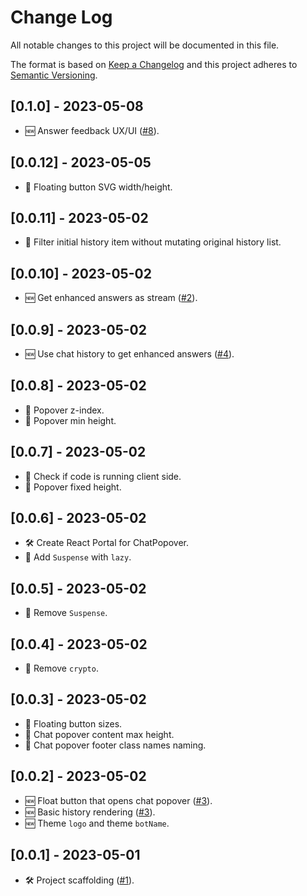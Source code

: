# Change Log
All notable changes to this project will be documented in this file.

The format is based on [Keep a Changelog](http://keepachangelog.com/)
and this project adheres to [Semantic Versioning](http://semver.org/).

## [0.1.0] - 2023-05-08

- 🆕 Answer feedback UX/UI ([#8](https://github.com/enhancedocs/enhancedocs-chat/issues/8)).

## [0.0.12] - 2023-05-05

- 🐞 Floating button SVG width/height.

## [0.0.11] - 2023-05-02

- 🐞 Filter initial history item without mutating original history list.

## [0.0.10] - 2023-05-02

- 🆕 Get enhanced answers as stream ([#2](https://github.com/enhancedocs/enhancedocs-chat/issues/2)).

## [0.0.9] - 2023-05-02

- 🆕 Use chat history to get enhanced answers ([#4](https://github.com/enhancedocs/enhancedocs-chat/issues/4)).

## [0.0.8] - 2023-05-02

- 🐞 Popover z-index.
- 🐞 Popover min height.

## [0.0.7] - 2023-05-02

- 🐞 Check if code is running client side.
- 🐞 Popover fixed height.

## [0.0.6] - 2023-05-02

- 🛠 Create React Portal for ChatPopover.
- 🐞 Add `Suspense` with `lazy`.

## [0.0.5] - 2023-05-02

- 🐞 Remove `Suspense`.

## [0.0.4] - 2023-05-02

- 🐞 Remove `crypto`.

## [0.0.3] - 2023-05-02

- 🐞 Floating button sizes.
- 🐞 Chat popover content max height.
- 🐞 Chat popover footer class names naming.

## [0.0.2] - 2023-05-02

- 🆕 Float button that opens chat popover ([#3](https://github.com/enhancedocs/enhancedocs-chat/issues/3)).
- 🆕 Basic history rendering ([#3](https://github.com/enhancedocs/enhancedocs-chat/issues/3)).
- 🆕 Theme `logo` and theme `botName`.

## [0.0.1] - 2023-05-01

- 🛠 Project scaffolding ([#1](https://github.com/enhancedocs/enhancedocs-chat/issues/1)).
